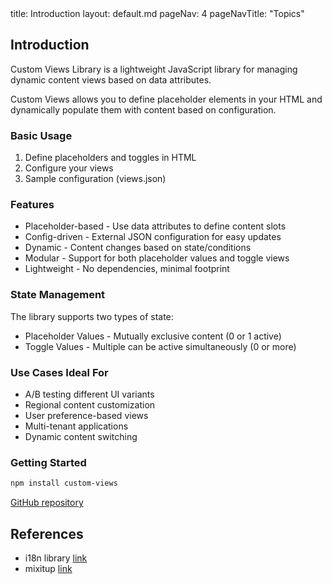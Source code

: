 <frontmatter>
  title: Introduction
  layout: default.md
  pageNav: 4
  pageNavTitle: "Topics"
</frontmatter>


## Introduction

Custom Views Library is a lightweight JavaScript library for managing dynamic content views based on data attributes.

Custom Views allows you to define placeholder elements in your HTML and dynamically populate them with content based on configuration.

### Basic Usage
1. Define placeholders and toggles in HTML
2. Configure your views
3. Sample configuration (views.json)

### Features
* Placeholder-based - Use data attributes to define content slots
* Config-driven - External JSON configuration for easy updates
* Dynamic - Content changes based on state/conditions
* Modular - Support for both placeholder values and toggle views
* Lightweight - No dependencies, minimal footprint


### State Management
The library supports two types of state:
* Placeholder Values - Mutually exclusive content (0 or 1 active)
* Toggle Values - Multiple can be active simultaneously (0 or more)

### Use Cases Ideal For
* A/B testing different UI variants
* Regional content customization
* User preference-based views
* Multi-tenant applications
* Dynamic content switching

### Getting Started
```bash
npm install custom-views
```

[GitHub repository](https://github.com/gerteck/custom-views)


## References
* i18n library [link](https://www.i18next.com/)
* mixitup [link](https://github.com/patrickkunka/mixitup)


